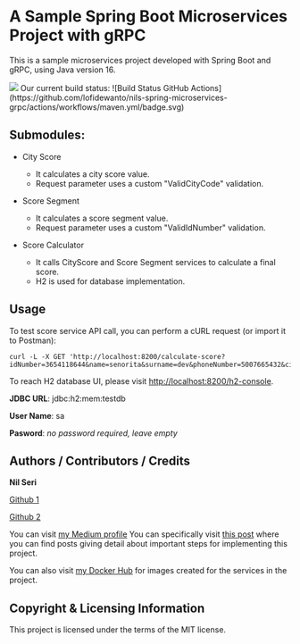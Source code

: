 # A Sample Spring Boot Microservices Project with gRPC
This is a sample microservices project developed with Spring Boot and gRPC, using Java version 16.

<img src="https://img.shields.io/badge/Language-Java-orange.svg">
Our current build status: ![Build Status GitHub Actions](https://github.com/lofidewanto/nils-spring-microservices-grpc/actions/workflows/maven.yml/badge.svg)

## Submodules:
- City Score
    - It calculates a city score value.
    - Request parameter uses a custom "ValidCityCode" validation.

- Score Segment
    - It calculates a score segment value.
    - Request parameter uses a custom "ValidIdNumber" validation.

- Score Calculator
    - It calls CityScore and Score Segment services to calculate a final score.
    - H2 is used for database implementation.

## Usage
To test score service API call, you can perform a cURL request (or import it to Postman):
```
curl -L -X GET 'http://localhost:8200/calculate-score?idNumber=3654118644&name=senorita&surname=dev&phoneNumber=5007665432&cityCode=-35&incomeBracketMultiplierId=1'
```
To reach H2 database UI, please visit [http://localhost:8200/h2-console](http://localhost:8200/h2-console).

**JDBC URL**: jdbc:h2:mem:testdb

**User Name**: sa

**Pasword**: _no password required, leave empty_

## Authors / Contributors / Credits
**Nil Seri**

[Github 1](https://github.com/senoritadeveloper01)

[Github 2](https://github.com/nilseri01)

You can visit [my Medium profile](https://senoritadeveloper.medium.com/) 
You can specifically visit [this post](https://senoritadeveloper.medium.com/grpc-implementation-with-spring-boot-7d6f98349d27) where you can find posts giving detail about important steps for implementing this project.

You can also visit [my Docker Hub](https://hub.docker.com/u/nilseri) for images created for the services in the project.

## Copyright & Licensing Information
This project is licensed under the terms of the MIT license.
